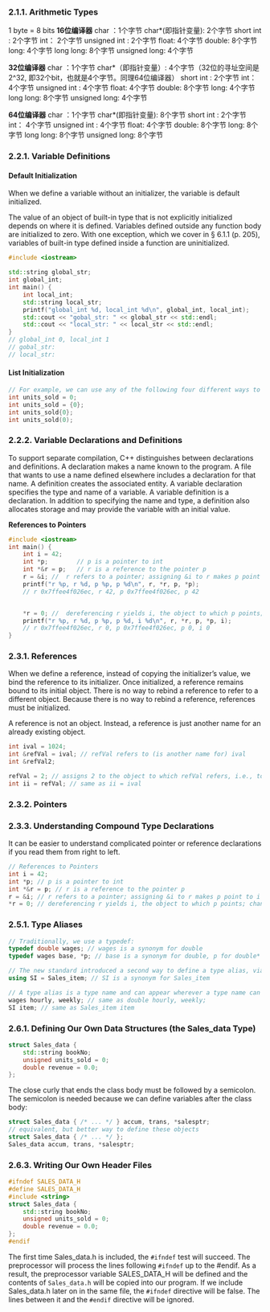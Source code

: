### 2.1.1. Arithmetic Types
1 byte = 8 bits
**16位编译器**
char ：1个字节
char*(即指针变量): 2个字节
short int : 2个字节
int：  2个字节
unsigned int : 2个字节
float:  4个字节
double:   8个字节
long:   4个字节
long long:  8个字节
unsigned long:  4个字节

**32位编译器**
char ：1个字节
char*（即指针变量）: 4个字节（32位的寻址空间是2^32, 即32个bit，也就是4个字节。同理64位编译器）
short int : 2个字节
int：  4个字节
unsigned int : 4个字节
float:  4个字节
double:   8个字节
long:   4个字节
long long:  8个字节
unsigned long:  4个字节

**64位编译器**
char ：1个字节
char*(即指针变量): 8个字节
short int : 2个字节
int：  4个字节
unsigned int : 4个字节
float:  4个字节
double:   8个字节
long:   8个字节
long long:  8个字节
unsigned long:  8个字节 

### 2.2.1. Variable Definitions
#### Default Initialization

When we define a variable without an initializer, the variable is default initialized.

The value of an object of built-in type that is not explicitly initialized depends on where it is defined. Variables defined outside any function body are initialized to zero. With one exception, which we cover in § 6.1.1 (p. 205), variables of built-in type defined inside a function are uninitialized.

```c++
#include <iostream>

std::string global_str;
int global_int;
int main() {
    int local_int;
    std::string local_str;
    printf("global_int %d, local_int %d\n", global_int, local_int);
    std::cout << "gobal_str: " << global_str << std::endl;
    std::cout << "local_str: " << local_str << std::endl;
}
// global_int 0, local_int 1
// gobal_str: 
// local_str: 
```
#### List Initialization
```c++
// For example, we can use any of the following four different ways to define an int variable named units_sold and initialize it to 0:
int units_sold = 0;
int units_sold = {0};
int units_sold{0};
int units_sold(0);
```

### 2.2.2. Variable Declarations and Definitions

To support separate compilation, C++ distinguishes between declarations and definitions. A declaration makes a name known to the program. A file that wants to use a name defined elsewhere includes a declaration for that name. A definition creates the associated entity. A variable declaration specifies the type and name of a variable. A variable definition is a declaration. In addition to specifying the name and type, a definition also allocates storage and may provide the variable with an initial value.


**References to Pointers**
```c++
#include <iostream>
int main() {
    int i = 42;
    int *p;        // p is a pointer to int
    int *&r = p;   // r is a reference to the pointer p
    r = &i; //  r refers to a pointer; assigning &i to r makes p point to i
    printf("r %p, r %d, p %p, p %d\n", r, *r, p, *p);
    // r 0x7ffee4f026ec, r 42, p 0x7ffee4f026ec, p 42


    *r = 0; //  dereferencing r yields i, the object to which p points; changes i to 0
    printf("r %p, r %d, p %p, p %d, i %d\n", r, *r, p, *p, i);
    // r 0x7ffee4f026ec, r 0, p 0x7ffee4f026ec, p 0, i 0
}
```

### 2.3.1. References
When we define a reference, instead of copying the initializer’s value, we bind the reference to its initializer. Once initialized, a reference remains bound to its initial object. There is no way to rebind a reference to refer to a different
object. Because there is no way to rebind a reference, references must be initialized.

A reference is not an object. Instead, a reference is just another name for an already existing object.

```c++
int ival = 1024;
int &refVal = ival; // refVal refers to (is another name for) ival
int &refVal2;

refVal = 2; // assigns 2 to the object to which refVal refers, i.e., to ival
int ii = refVal; // same as ii = ival
```


### 2.3.2. Pointers
### 2.3.3. Understanding Compound Type Declarations
It can be easier to understand complicated pointer or reference declarations if you read them from right to left.
```c++
// References to Pointers
int i = 42;
int *p; // p is a pointer to int
int *&r = p; // r is a reference to the pointer p
r = &i; // r refers to a pointer; assigning &i to r makes p point to i
*r = 0; // dereferencing r yields i, the object to which p points; changes i to 0
```


### 2.5.1. Type Aliases
```c++
// Traditionally, we use a typedef:
typedef double wages; // wages is a synonym for double
typedef wages base, *p; // base is a synonym for double, p for double*

// The new standard introduced a second way to define a type alias, via an alias declaration:
using SI = Sales_item; // SI is a synonym for Sales_item

// A type alias is a type name and can appear wherever a type name can appear:
wages hourly, weekly; // same as double hourly, weekly;
SI item; // same as Sales_item item
```

### 2.6.1. Defining Our Own Data Structures (the Sales_data Type)
```c++
struct Sales_data {
    std::string bookNo;
    unsigned units_sold = 0;
    double revenue = 0.0;
};
```
The close curly that ends the class body must be followed by a semicolon. The semicolon is needed because we can define variables after the class body:
```c++
struct Sales_data { /* ... */ } accum, trans, *salesptr;
// equivalent, but better way to define these objects
struct Sales_data { /* ... */ };
Sales_data accum, trans, *salesptr;
```

### 2.6.3. Writing Our Own Header Files
```C++
#ifndef SALES_DATA_H
#define SALES_DATA_H
#include <string>
struct Sales_data {
    std::string bookNo;
    unsigned units_sold = 0;
    double revenue = 0.0;
};
#endif
```
The first time Sales_data.h is included, the `#ifndef` test will succeed. The preprocessor will process the lines following `#ifndef` up to the #endif. As a result, the preprocessor variable SALES_DATA_H will be defined and the contents of `Sales_data.h` will be copied into our program. If we include Sales_data.h later on in the same file, the `#ifndef` directive will be false. The lines between it and the `#endif` directive will be ignored.

